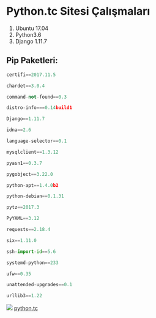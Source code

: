 # Python.tc Sitesi Çalışmaları


1. Ubuntu 17.04
2. Python3.6
3. Django 1.11.7


## Pip Paketleri:

```python
certifi==2017.11.5

chardet==3.0.4

command-not-found==0.3

distro-info===0.14build1

Django==1.11.7

idna==2.6

language-selector==0.1

mysqlclient==1.3.12

pyasn1==0.3.7

pygobject==3.22.0

python-apt==1.4.0b2

python-debian==0.1.31

pytz==2017.3

PyYAML==3.12

requests==2.18.4

six==1.11.0

ssh-import-id==5.6

systemd-python==233

ufw==0.35

unattended-upgrades==0.1

urllib3==1.22
```




[![](http://mkds.la/img/logo2x.png)](https://www.makdos.com)
[python.tc](https://python.tc)